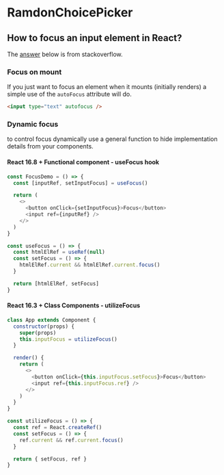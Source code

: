 # RamdonChoicePicker

## How to focus an input element in React?

The [answer](https://stackoverflow.com/questions/28889826/how-to-set-focus-on-an-input-field-after-rendering) below is from stackoverflow.

### Focus on mount

If you just want to focus an element when it mounts (initially renders) a simple use of the `autoFocus` attribute will do.

```html
<input type="text" autofocus />
```

### Dynamic focus

to control focus dynamically use a general function to hide implementation details from your components.

#### React 16.8 + Functional component - useFocus hook

```javascript
const FocusDemo = () => {
  const [inputRef, setInputFocus] = useFocus()

  return (
    <>
      <button onClick={setInputFocus}>Focus</button>
      <input ref={inputRef} />
    </>
  )
}

const useFocus = () => {
  const htmlElRef = useRef(null)
  const setFocus = () => {
    htmlElRef.current && htmlElRef.current.focus()
  }

  return [htmlElRef, setFocus]
}
```

#### React 16.3 + Class Components - utilizeFocus

```javascript
class App extends Component {
  constructor(props) {
    super(props)
    this.inputFocus = utilizeFocus()
  }

  render() {
    return (
      <>
        <button onClick={this.inputFocus.setFocus}>Focus</button>
        <input ref={this.inputFocus.ref} />
      </>
    )
  }
}

const utilizeFocus = () => {
  const ref = React.createRef()
  const setFocus = () => {
    ref.current && ref.current.focus()
  }

  return { setFocus, ref }
}
```
